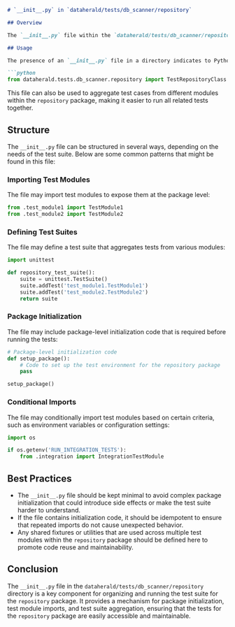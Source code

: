 ```markdown
# `__init__.py` in `dataherald/tests/db_scanner/repository`

## Overview

The `__init__.py` file within the `dataherald/tests/db_scanner/repository` directory serves as an initialization script for the `repository` package under the `db_scanner` testing module of the `dataherald` project. This file is responsible for setting up the package namespace and can also be used to perform any necessary setup for the package's test suite, such as importing test modules or initializing test fixtures.

## Usage

The presence of an `__init__.py` file in a directory indicates to Python that the directory should be treated as a package. This allows the test modules within the `repository` package to be imported elsewhere in the project. For example, one could import a test class from this package using the following syntax:

```python
from dataherald.tests.db_scanner.repository import TestRepositoryClass
```

This file can also be used to aggregate test cases from different modules within the `repository` package, making it easier to run all related tests together.

## Structure

The `__init__.py` file can be structured in several ways, depending on the needs of the test suite. Below are some common patterns that might be found in this file:

### Importing Test Modules

The file may import test modules to expose them at the package level:

```python
from .test_module1 import TestModule1
from .test_module2 import TestModule2
```

### Defining Test Suites

The file may define a test suite that aggregates tests from various modules:

```python
import unittest

def repository_test_suite():
    suite = unittest.TestSuite()
    suite.addTest('test_module1.TestModule1')
    suite.addTest('test_module2.TestModule2')
    return suite
```

### Package Initialization

The file may include package-level initialization code that is required before running the tests:

```python
# Package-level initialization code
def setup_package():
    # Code to set up the test environment for the repository package
    pass

setup_package()
```

### Conditional Imports

The file may conditionally import test modules based on certain criteria, such as environment variables or configuration settings:

```python
import os

if os.getenv('RUN_INTEGRATION_TESTS'):
    from .integration import IntegrationTestModule
```

## Best Practices

- The `__init__.py` file should be kept minimal to avoid complex package initialization that could introduce side effects or make the test suite harder to understand.
- If the file contains initialization code, it should be idempotent to ensure that repeated imports do not cause unexpected behavior.
- Any shared fixtures or utilities that are used across multiple test modules within the `repository` package should be defined here to promote code reuse and maintainability.

## Conclusion

The `__init__.py` file in the `dataherald/tests/db_scanner/repository` directory is a key component for organizing and running the test suite for the `repository` package. It provides a mechanism for package initialization, test module imports, and test suite aggregation, ensuring that the tests for the `repository` package are easily accessible and maintainable.
```